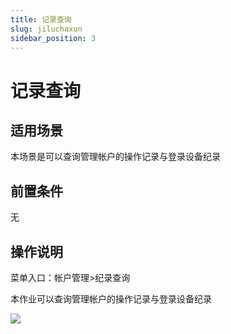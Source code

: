 ```yaml
---
title: 记录查询
slug: jiluchaxun
sidebar_position: 3
---
```



# 记录查询

## 适用场景

本场景是可以查询管理帐户的操作记录与登录设备纪录

## 前置条件

无

## 操作说明

菜单入口：帐户管理&gt;纪录查询

本作业可以查询管理帐户的操作记录与登录设备纪录

<img src="/assets/MWjNbXYbtowqIAxmQFgciXzEnBe.png"/>

